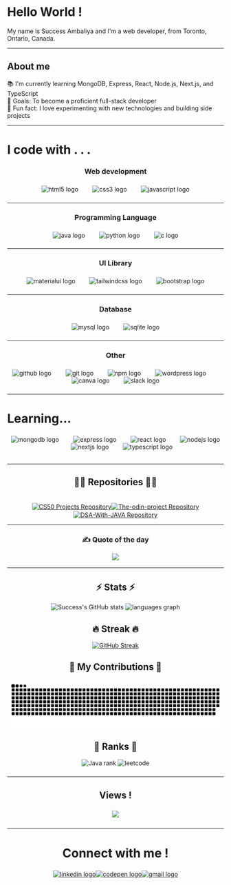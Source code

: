 <!-- ![GitHub Stats](https://pixel-profile-ui.vercel.app/api/github-stats? username=Success1308&include_all_commits=true&pixelate_avatar=false&background=linear-gradient(120deg,%20%23313638FF%202%25,%20%233e3546FF%20100%25)%20&color=%23ffffffFF) -->         
                       
<h1 align="left">Hello World !</h1>            
          
<p align="left">My name is Success Ambaliya and I'm a web developer, from Toronto, Ontario, Canada.</p>

---
<h2 align="left">About me</h2>

📚 I'm currently learning MongoDB, Express, React, Node.js, Next.js, and TypeScript<br>🎯 Goals: To become a proficient full-stack developer<br>🎲 Fun fact: I love experimenting with new technologies and building side projects</p>

---


###


<h1 align="left">I code with . . .</h1>

###

<h3 align="center">Web development</h3>

###

<div align="center">
  <img src="https://cdn.jsdelivr.net/gh/devicons/devicon/icons/html5/html5-original.svg" height="40" alt="html5 logo"  />
  <img width="25" />
  <img src="https://cdn.jsdelivr.net/gh/devicons/devicon/icons/css3/css3-original.svg" height="40" alt="css3 logo"  />
  <img width="25" />
  <img src="https://cdn.jsdelivr.net/gh/devicons/devicon/icons/javascript/javascript-original.svg" height="40" alt="javascript logo"  />
</div>

###
---

<h3 align="center">Programming Language</h3>

###

<div align="center">
  <img src="https://cdn.jsdelivr.net/gh/devicons/devicon/icons/java/java-original.svg" height="40" alt="java logo"  />
  <img width="25" />
  <img src="https://cdn.jsdelivr.net/gh/devicons/devicon/icons/python/python-original.svg" height="40" alt="python logo"  />
  <img width="25" />
  <img src="https://cdn.jsdelivr.net/gh/devicons/devicon/icons/c/c-original.svg" height="40" alt="c logo"  />
</div>

###
---

<h3 align="center">UI Library</h3>

###

<div align="center">
  <img src="https://cdn.jsdelivr.net/gh/devicons/devicon/icons/materialui/materialui-original.svg" height="40" alt="materialui logo"  />
  <img width="25" />
  <img src="https://cdn.simpleicons.org/tailwindcss/06B6D4" height="40" alt="tailwindcss logo"  />
  <img width="25" />
  <img src="https://skillicons.dev/icons?i=bootstrap" height="40" alt="bootstrap logo"  />
</div>

###
---

<h3 align="center">Database</h3>

###

<div align="center">
  <img src="https://cdn.jsdelivr.net/gh/devicons/devicon/icons/mysql/mysql-original.svg" height="40" alt="mysql logo"  />
  <img width="25" />
  <img src="https://skillicons.dev/icons?i=sqlite" height="40" alt="sqlite logo"  />
</div>

###
---
<h3 align="center">Other</h3>

###

<div align="center">
  <img src="https://skillicons.dev/icons?i=github" height="40" alt="github logo"  />
  <img width="25" />
  <img src="https://cdn.jsdelivr.net/gh/devicons/devicon/icons/git/git-original.svg" height="40" alt="git logo"  />
  <img width="25" />
  <img src="https://cdn.jsdelivr.net/gh/devicons/devicon/icons/npm/npm-original-wordmark.svg" height="40" alt="npm logo"  />
  <img width="25" />
  <img src="https://cdn.simpleicons.org/wordpress/21759B" height="40" alt="wordpress logo"  />
  <img width="25" />
  <img src="https://cdn.jsdelivr.net/gh/devicons/devicon/icons/canva/canva-original.svg" height="40" alt="canva logo"  />
  <img width="25" />
  <img src="https://cdn.jsdelivr.net/gh/devicons/devicon/icons/slack/slack-original.svg" height="40" alt="slack logo"  />
</div>

###

---

<h1 align="left">Learning...</h1>

###

<div align="center">
  <img src="https://cdn.jsdelivr.net/gh/devicons/devicon/icons/mongodb/mongodb-original.svg" height="40" alt="mongodb logo"  />
  <img width="25" />
  <img src="https://skillicons.dev/icons?i=express" height="40" alt="express logo"  />
  <img width="25" />
  <img src="https://cdn.jsdelivr.net/gh/devicons/devicon/icons/react/react-original.svg" height="40" alt="react logo"  />
  <img width="25" />
  <img src="https://cdn.jsdelivr.net/gh/devicons/devicon/icons/nodejs/nodejs-original.svg" height="40" alt="nodejs logo"  />
  <img width="25" />
  <img src="https://cdn.jsdelivr.net/gh/devicons/devicon/icons/nextjs/nextjs-original.svg" height="40" alt="nextjs logo"  />
  <img width="25" />
  <img src="https://cdn.jsdelivr.net/gh/devicons/devicon/icons/typescript/typescript-original.svg" height="40" alt="typescript logo"  />
</div>


<br>

---


<div style="text-align: center;">

<h2 align="center">👨‍💻 Repositories 👨‍💻</h2>
<br>
<div width="100%" align="center">
 <a href="https://github.com/Success1308/CS-50"><img align="center" height="115"  width="500" src="https://github-readme-stats.vercel.app/api/pin/?username=Success1308&repo=CS-50&theme=chartreuse-dark&border_color=61dafb&border_radius=10" alt="CS50 Projects Repository" /></a><a href="https://github.com/Success1308/The-odin-project"><img align="center" height="115" width="500"  src="https://github-readme-stats.vercel.app/api/pin/?username=Success1308&repo=The-odin-project&theme=chartreuse-dark&border_color=61dafb&border_radius=10" alt="The-odin-project Repository" />
</a>
  
<br>
<a href="https://github.com/Success1308/The-odin-project"><img align="center" height="115" width="500"  src="https://github-readme-stats.vercel.app/api/pin/?username=Success1308&repo=DSA-With-JAVA&theme=chartreuse-dark&border_color=61dafb&border_radius=10" alt="DSA-With-JAVA Repository" />
</a>

---

### ✍️ Quote of the day
![](https://quotes-github-readme.vercel.app/api?type=vetical&theme=dark)

---
<h2 align="center">⚡ Stats ⚡</h2>

<div align="center" >  
  
  ![Success's GitHub stats](https://github-readme-stats.vercel.app/api?username=Success1308&show_icons=true&theme=chartreuse-dark)
  <img src="https://github-readme-stats.vercel.app/api/top-langs?username=Success1308&locale=en&hide_title=false&layout=compact&card_width=320&langs_count=5&theme=chartreuse-dark&hide_border=false&order=2" height="195" width = "49%" alt="languages graph" />

<h2 align="center">🔥  Streak 🔥</h2>

  [![GitHub Streak](https://streak-stats.demolab.com/?user=Success1308&currStreakNum=2FD3EB&fire=pink&sideLabels=F00&date_format=[Y.]n.j&theme=chartreuse-dark)](https://git.io/streak-stats)
  
</div>

###

<h2>🐍 My Contributions 🐍</h2>

<img src="https://raw.githubusercontent.com/Success1308/Success1308/output/snake.svg" alt="Snake animation" />

###
<h2 align="center">🏅 Ranks 🏅</h2>


<div align="center">
  <img src="https://github.com/Success1308/Success1308/assets/167788445/712266a9-25e0-4c31-897a-4e5159419f9a" alt="Java rank" />

  <img src="https://github.com/Success1308/Success1308/assets/167788445/4cfe199a-5c30-4eb0-9c0c-47689cc67ff5" alt="leetcode" />

</div>


###
---
<h2 align="center">Views !</h2>

###

<div align="center">
  <img src="https://profile-counter.glitch.me/Success1308/count.svg?"  />
</div>

###

---

<h1 align="center">Connect with me !</h1>

###

<div align="center">
  <a href="https://www.linkedin.com/in/success-ambaliya/"><img src="https://raw.githubusercontent.com/maurodesouza/profile-readme-generator/master/src/assets/icons/social/linkedin/default.svg" width="80" height="40" alt="linkedin logo" /></a><a href="https://codepen.io/Success-Ambaliya"><img src="https://raw.githubusercontent.com/maurodesouza/profile-readme-generator/master/src/assets/icons/social/codepen/default.svg" width="80" height="40" alt="codepen logo" /></a><a href="mailto:success.ambaliya@gmail.com"><img src="https://raw.githubusercontent.com/maurodesouza/profile-readme-generator/master/src/assets/icons/social/gmail/default.svg" width="80" height="40" alt="gmail logo" /></a>
</div>


###

